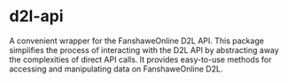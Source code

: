 # d2l-api
A convenient wrapper for the FanshaweOnline D2L API. This package simplifies the process of interacting with the D2L API by abstracting away the complexities of direct API calls. It provides easy-to-use methods for accessing and manipulating data on FanshaweOnline D2L.
